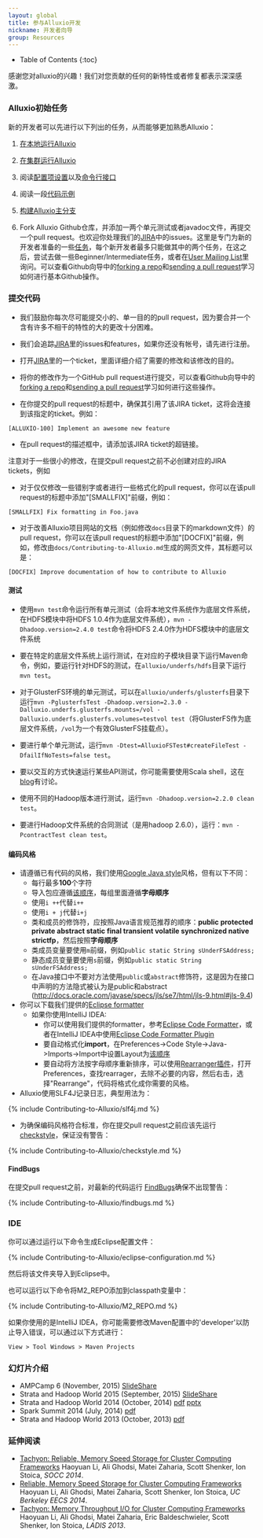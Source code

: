 ```yaml
---
layout: global
title: 参与Alluxio开发
nickname: 开发者向导
group: Resources
---
```


* Table of Contents
{:toc}

感谢您对alluxio的兴趣！我们对您贡献的任何的新特性或者修复都表示深深感激。

### Alluxio初始任务

新的开发者可以先进行以下列出的任务，从而能够更加熟悉Alluxio：

1.  [在本地运行Alluxio](Running-Alluxio-Locally.html)

2.  [在集群运行Alluxio](Running-Alluxio-on-a-Cluster.html)

3.  阅读[配置项设置](Configuration-Settings.html)以及[命令行接口](Command-Line-Interface.html)

4.  阅读一段[代码示例](https://github.com/alluxio/alluxio/blob/master/examples/src/main/java/alluxio/examples/BasicOperations.java)

5.  [构建Alluxio主分支](Building-Alluxio-Master-Branch.html)

6.  Fork Alluxio Github仓库，并添加一两个单元测试或者javadoc文件，再提交一个pull request。也欢迎你处理我们的[JIRA](https://alluxio.atlassian.net/browse/ALLUXIO)中的issues。这里是专门为新的开发者准备的一些[任务](https://alluxio.atlassian.net/issues/?jql=project%20%3D%20ALLUXIO%20AND%20labels%20%3D%20NewContributor%20AND%20status%20%3D%20OPEN)，每个新开发者最多只能做其中的两个任务，在这之后，尝试去做一些Beginner/Intermediate任务，或者在[User Mailing List](https://groups.google.com/forum/?fromgroups#!forum/alluxio-users)里询问。可以查看Github向导中的[forking a repo](https://help.github.com/articles/fork-a-repo)和[sending a pull request](https://help.github.com/articles/using-pull-requests)学习如何进行基本Github操作。

### 提交代码

-   我们鼓励你每次尽可能提交小的、单一目的的pull request，因为要合并一个含有许多不相干的特性的大的更改十分困难。

-   我们会追踪[JIRA](https://alluxio.atlassian.net/)里的issues和features，如果你还没有帐号，请先进行注册。

-   打开[JIRA](https://alluxio.atlassian.net/)里的一个ticket，里面详细介绍了需要的修改和该修改的目的。

-   将你的修改作为一个GitHub pull request进行提交，可以查看Github向导中的[forking a repo](https://help.github.com/articles/fork-a-repo)和[sending a pull request](https://help.github.com/articles/using-pull-requests)学习如何进行这些操作。

-   在你提交的pull request的标题中，确保其引用了该JIRA ticket，这将会连接到该指定的ticket。例如：

~~~~~
[ALLUXIO-100] Implement an awesome new feature
~~~~~

-   在pull request的描述框中，请添加该JIRA ticket的超链接。

注意对于一些很小的修改，在提交pull request之前不必创建对应的JIRA tickets，例如

-   对于仅仅修改一些错别字或者进行一些格式化的pull request，你可以在该pull request的标题中添加"[SMALLFIX]"前缀，例如：

~~~~~
[SMALLFIX] Fix formatting in Foo.java
~~~~~

-   对于改善Alluxio项目网站的文档（例如修改`docs`目录下的markdown文件）的pull request，你可以在该pull request的标题中添加"[DOCFIX]"前缀，例如，修改由`docs/Contributing-to-Alluxio.md`生成的网页文件，其标题可以是：

~~~~~
[DOCFIX] Improve documentation of how to contribute to Alluxio
~~~~~

#### 测试

-   使用``mvn test``命令运行所有单元测试（会将本地文件系统作为底层文件系统，在HDFS模块中将HDFS 1.0.4作为底层文件系统），``mvn -Dhadoop.version=2.4.0 test``命令将HDFS 2.4.0作为HDFS模块中的底层文件系统

-   要在特定的底层文件系统上运行测试，在对应的子模块目录下运行Maven命令，例如，要运行针对HDFS的测试，在``alluxio/underfs/hdfs``目录下运行``mvn test``。

-   对于GlusterFS环境的单元测试，可以在``alluxio/underfs/glusterfs``目录下运行`mvn -PglusterfsTest -Dhadoop.version=2.3.0 -Dalluxio.underfs.glusterfs.mounts=/vol -Dalluxio.underfs.glusterfs.volumes=testvol test`（将GlusterFS作为底层文件系统，`/vol`为一个有效GlusterFS挂载点）。

-   要进行单个单元测试，运行`mvn -Dtest=AlluxioFSTest#createFileTest -DfailIfNoTests=false test`。

-   要以交互的方式快速运行某些API测试，你可能需要使用Scala shell，这在[blog](http://scala4fun.tumblr.com/post/84791653967/interactivejavacoding)有讨论。

-   使用不同的Hadoop版本进行测试，运行``mvn -Dhadoop.version=2.2.0 clean test``。

-   要进行Hadoop文件系统的合同测试（是用hadoop 2.6.0），运行：`mvn -PcontractTest clean test`。

#### 编码风格

-   请遵循已有代码的风格，我们使用[Google Java style](http://google-styleguide.googlecode.com/svn/trunk/javaguide.html)风格，但有以下不同：
    -  每行最多**100**个字符
    -  导入包应遵循[该顺序](../resources/importorder.png)，每组里面遵循**字母顺序**
    -  使用`i ++`代替`i++`
    -  使用`i + j`代替`i+j`
    -  类和成员的修饰符，应按照Java语言规范推荐的顺序：**public protected private abstract static final transient volatile
    synchronized native strictfp**，然后按照**字母顺序**
    -  类成员变量要使用`m`前缀，例如`public static String sUnderFSAddress;`
    -  静态成员变量要使用`s`前缀，例如`public static String sUnderFSAddress;`
    -  在Java接口中不要对方法使用`public`或`abstract`修饰符，这是因为在接口中声明的方法隐式被认为是public和abstract (http://docs.oracle.com/javase/specs/jls/se7/html/jls-9.html#jls-9.4)
-   你可以下载我们提供的[Eclipse formatter](../resources/alluxio-code-formatter-eclipse.xml)
    -  如果你使用IntelliJ IDEA:
       - 你可以使用我们提供的formatter，参考[Eclipse Code Formatter](https://github.com/krasa/EclipseCodeFormatter#instructions)，或者在IntelliJ
       IDEA中使用[Eclipse Code Formatter Plugin](http://plugins.jetbrains.com/plugin/6546)
       - 要自动格式化**import**，在Preferences->Code Style->Java->Imports->Import中设置Layout为[该顺序](../resources/importorder.png)
       - 要自动将方法按字母顺序重新排序，可以使用[Rearranger插件](http://plugins.jetbrains.com/plugin/173)，打开Preferences，查找rearrager，去除不必要的内容，然后右击，选择"Rearrange"，代码将格式化成你需要的风格。
-   Alluxio使用SLF4J记录日志，典型用法为：

{% include Contributing-to-Alluxio/slf4j.md %}

-  为确保编码风格符合标准，你在提交pull request之前应该先运行[checkstyle](http://checkstyle.sourceforge.net)，保证没有警告：

{% include Contributing-to-Alluxio/checkstyle.md %}

#### FindBugs

在提交pull request之前，对最新的代码运行
[FindBugs](http://findbugs.sourceforge.net/)确保不出现警告：

{% include Contributing-to-Alluxio/findbugs.md %}

### IDE

你可以通过运行以下命令生成Eclipse配置文件：

{% include Contributing-to-Alluxio/eclipse-configuration.md %}

然后将该文件夹导入到Eclipse中。

也可以运行以下命令将M2_REPO添加到classpath变量中：

{% include Contributing-to-Alluxio/M2_REPO.md %}

如果你使用的是IntelliJ IDEA，你可能需要修改Maven配置中的'developer'以防止导入错误，可以通过以下方式进行：

    View > Tool Windows > Maven Projects

### 幻灯片介绍

-   AMPCamp 6 (November, 2015)
[SlideShare](http://www.slideshare.net/TachyonNexus/alluxio-presentation-at-ampcamp-6-november-2015)
-   Strata and Hadoop World 2015 (September, 2015)
[SlideShare](http://www.slideshare.net/TachyonNexus/alluxio-an-open-source-memorycentric-distributed-storage-system)
-   Strata and Hadoop World 2014 (October, 2014)
[pdf](http://www.cs.berkeley.edu/~haoyuan/talks/Tachyon_2014-10-16-Strata.pdf)
[pptx](http://www.cs.berkeley.edu/~haoyuan/talks/Tachyon_2014-10-16-Strata.pptx)
-   Spark Summit 2014 (July, 2014) [pdf](http://goo.gl/DKrE4M)
-   Strata and Hadoop World 2013 (October, 2013) [pdf](http://goo.gl/AHgz0E)

### 延伸阅读

-   [Tachyon: Reliable, Memory Speed Storage for Cluster Computing Frameworks](http://www.cs.berkeley.edu/~haoyuan/papers/2014_socc_tachyon.pdf)
Haoyuan Li, Ali Ghodsi, Matei Zaharia, Scott Shenker, Ion Stoica, *SOCC 2014*.
-   [Reliable, Memory Speed Storage for Cluster Computing Frameworks](http://www.cs.berkeley.edu/~haoyuan/papers/2014_EECS_tachyon.pdf)
Haoyuan Li, Ali Ghodsi, Matei Zaharia, Scott Shenker, Ion Stoica, *UC Berkeley EECS 2014*.
-   [Tachyon: Memory Throughput I/O for Cluster Computing Frameworks](http://www.cs.berkeley.edu/~haoyuan/papers/2013_ladis_tachyon.pdf)
Haoyuan Li, Ali Ghodsi, Matei Zaharia, Eric Baldeschwieler, Scott Shenker, Ion Stoica, *LADIS 2013*.
